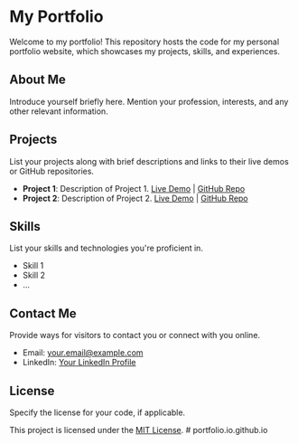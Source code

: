 # My Portfolio

Welcome to my portfolio! This repository hosts the code for my personal portfolio website, which showcases my projects, skills, and experiences.

## About Me

Introduce yourself briefly here. Mention your profession, interests, and any other relevant information.

## Projects

List your projects along with brief descriptions and links to their live demos or GitHub repositories.

- **Project 1**: Description of Project 1. [Live Demo](#) | [GitHub Repo](#)
- **Project 2**: Description of Project 2. [Live Demo](#) | [GitHub Repo](#)

## Skills

List your skills and technologies you're proficient in.

- Skill 1
- Skill 2
- ...

## Contact Me

Provide ways for visitors to contact you or connect with you online.

- Email: your.email@example.com
- LinkedIn: [Your LinkedIn Profile](#)

## License

Specify the license for your code, if applicable.

This project is licensed under the [MIT License](LICENSE).
#   p o r t f o l i o . i o . g i t h u b . i o  
 
